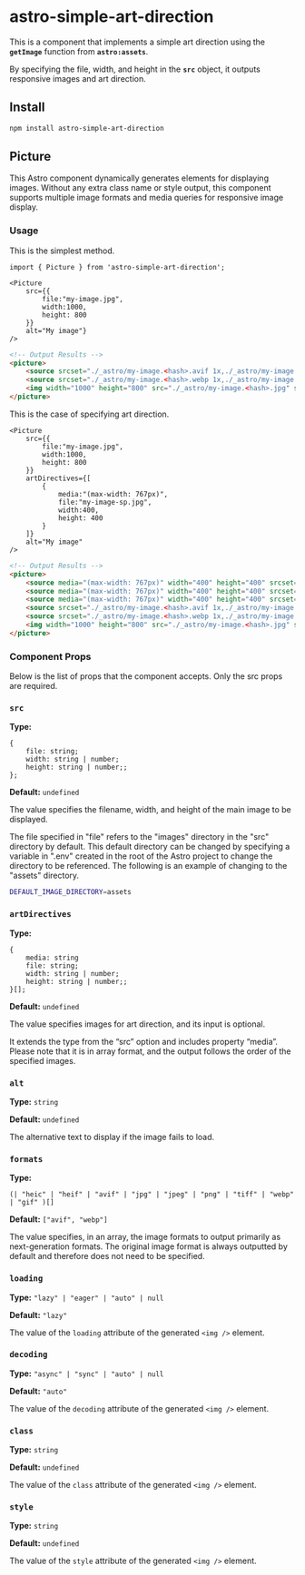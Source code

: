 # a**stro-simple-art-direction**

This is a component that implements a simple art direction using the **`getImage`** function from **`astro:assets`**.

By specifying the file, width, and height in the **`src`** object, it outputs responsive images and art direction.

## Install

```bash
npm install astro-simple-art-direction
```

## Picture

This Astro component dynamically generates <picture> elements for displaying images. Without any extra class name or style output, this component supports multiple image formats and media queries for responsive image display.

### Usage

This is the simplest method.

```tsx
import { Picture } from 'astro-simple-art-direction';

<Picture
	src={{
		file:"my-image.jpg",
		width:1000, 
		height: 800
	}} 
	alt="My image"}
/>
```

```html
<!-- Output Results -->
<picture>
	<source srcset="./_astro/my-image.<hash>.avif 1x,./_astro/my-image.<hash>.avif 2x" sizes="(max-width: 1000px) 100vw, 1000px" type="image/avif">
	<source srcset="./_astro/my-image.<hash>.webp 1x,./_astro/my-image.<hash>.webp 2x" sizes="(max-width: 1000px) 100vw, 1000px" type="image/webp">
	<img width="1000" height="800" src="./_astro/my-image.<hash>.jpg" srcset="./_astro/my-image.<hash>.jpg 1x,./_astro/my-image.<hash>.jpg 2x" sizes="(max-width: 1000px) 100vw, 1000px" loading="lazy" decoding="auto" alt="My Image">
</picture>
```

This is the case of specifying art direction.

```tsx
<Picture
	src={{
		file:"my-image.jpg",
		width:1000, 
		height: 800
	}} 
	artDirectives={[
		{
			media:"(max-width: 767px)",
			file:"my-image-sp.jpg",
			width:400, 
			height: 400
		}
	]}
	alt="My image"
/>
```

```html
<!-- Output Results -->
<picture>
	<source media="(max-width: 767px)" width="400" height="400" srcset="./_astro/my-image-sp.<hash>.avif 1x,./_astro/my-image-sp.<hash>.avif 2x" sizes="(max-width: 400px) 100vw, 400px" type="image/avif">
	<source media="(max-width: 767px)" width="400" height="400" srcset="./_astro/my-image-sp.<hash>.webp 1x,./_astro/my-image-sp.<hash>.webp 2x" sizes="(max-width: 400px) 100vw, 400px" type="image/webp">
	<source media="(max-width: 767px)" width="400" height="400" srcset="./_astro/my-image-sp.<hash>.jpg 1x,./_astro/my-image-sp.<hash>.jpg 2x" sizes="(max-width: 400px) 100vw, 400px">
	<source srcset="./_astro/my-image.<hash>.avif 1x,./_astro/my-image.<hash>.avif 2x" sizes="(max-width: 1000px) 100vw, 1000px" type="image/avif">
	<source srcset="./_astro/my-image.<hash>.webp 1x,./_astro/my-image.<hash>.webp 2x" sizes="(max-width: 1000px) 100vw, 1000px" type="image/webp">
	<img width="1000" height="800" src="./_astro/my-image.<hash>.jpg" srcset="./_astro/my-image.<hash>.jpg 1x,./_astro/my-image.<hash>.jpg 2x" sizes="(max-width: 1000px) 100vw, 1000px" loading="lazy" decoding="auto" alt="My image">
</picture>
```

### Component Props

Below is the list of props that the <Picture /> component accepts. Only the src props are required.

### **`src`**

**Type:** 

```tsx
{ 
	file: string;
	width: string | number;
	height: string | number;;
};
```

**Default:** `undefined`

The value specifies the filename, width, and height of the main image to be displayed.

The file specified in "file" refers to the "images" directory in the "src" directory by default.
This default directory can be changed by specifying a variable in ".env" created in the root of the Astro project to change the directory to be referenced.
The following is an example of changing to the "assets" directory.

```bash
DEFAULT_IMAGE_DIRECTORY=assets
```

### **`artDirectives`**

**Type:** 

```tsx
{ 
	media: string
	file: string;
	width: string | number;
	height: string | number;;
}[];
```

**Default:** `undefined`

The value specifies images for art direction, and its input is optional.

It extends the type from the “src” option and includes property “media”. Please note that it is in array format, and the output follows the order of the specified images.

### **`alt`**

**Type:** `string`

**Default:** `undefined`

The alternative text to display if the image fails to load.

### **`formats`**

**Type:** 

```tsx
(| "heic" | "heif" | "avif" | "jpg" | "jpeg" | "png" | "tiff" | "webp" | "gif" )[]
```

**Default:** `["avif", "webp"]`

The value specifies, in an array, the image formats to output primarily as next-generation formats. The original image format is always outputted by default and therefore does not need to be specified.

### **`loading`**

**Type:** `"lazy" | "eager" | "auto" | null`

**Default:** `"lazy"`

The value of the `loading` attribute of the generated `<img />` element. 

### **`decoding`**

**Type:** `"async" | "sync" | "auto" | null`

**Default:** `"auto"`

The value of the `decoding` attribute of the generated `<img />` element. 

### **`class`**

**Type:** `string`

**Default:** `undefined`

The value of the `class` attribute of the generated `<img />` element. 

### **`style`**

**Type:** `string`

**Default:** `undefined`

The value of the `style` attribute of the generated `<img />` element.